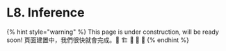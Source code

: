 # L8. Inference

{% hint style="warning" %}
This page is under construction, will be ready soon! 頁面建置中，我們很快就會完成。👷 🏗 🏃 🌉 🚀
{% endhint %}

